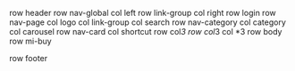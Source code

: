 row header
    row nav-global
        col left
            row link-group
        col right
            row login
    row nav-page
        col logo
        col link-group
        col search
    row nav-category
        col category
        col carousel
    row nav-card
        col shortcut
            row
                col*3
            row
                col*3
        col *3
row body
    row mi-buy
        
row footer